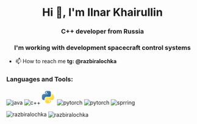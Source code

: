 <h1 align="center">Hi 👋, I'm Ilnar Khairullin</h1>
<h3 align="center">C++ developer from Russia</h3>
<h3 align="center">I'm working with development spacecraft control systems</h3>

- 📫 How to reach me **tg: @razbiralochka**

<h3 align="left">Languages and Tools:</h3>
<p align="left"> <img src="https://avatars.dzeninfra.ru/get-zen_doc/4422773/pub_63f72a05bf23ca462b067641_63f72aefcb11142e3f7ecb54/scale_1200" alt="java" height="40"/> 
<img src="https://orion42.net/wp-content/uploads/2019/06/clogo.png" alt="c++" height="40"/><img src="https://raw.githubusercontent.com/devicons/devicon/master/icons/python/python-original.svg" alt="python" width="40" height="40"/>
<img src="https://upload.wikimedia.org/wikipedia/commons/thumb/1/10/PyTorch_logo_icon.svg/496px-PyTorch_logo_icon.svg.png?20200318225611" alt="pytorch" height="40"/>
<img src="https://upload.wikimedia.org/wikipedia/commons/thumb/2/2d/Tensorflow_logo.svg/1200px-Tensorflow_logo.svg.png" alt="pytorch" height="40"/>
<img src="https://seeklogo.com/images/S/spring-boot-logo-9D6125D4E7-seeklogo.com.png" alt="sprring" height="40"/>
<p><img align="left" src="https://github-readme-stats.vercel.app/api/top-langs?username=razbiralochka&show_icons=true&locale=en&layout=compact" alt="razbiralochka" /></p>

<p>&nbsp;<img align="center" src="https://github-readme-stats.vercel.app/api?username=razbiralochka&show_icons=true&locale=en" alt="razbiralochka" /></p>

